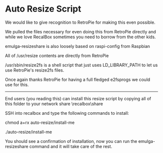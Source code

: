 # Auto Resize Script
We would like to give recognition to RetroPie for making this even possible.

We pulled the files necessary for even doing this from RetroPie directly and while we love RecalBox sometimes you need to borrow from the other kids.

emulga-resizeshare is also loosely based on raspi-config from Raspbian

All of /usr/resize contents are directly from RetroPie

/usr/sbin/resize2fs is a shell script that just uses LD_LIBRARY_PATH to let us use RetroPie's resize2fs files.

Once again thanks RetroPie for having a full fledged e2fsprogs we could use for this.

--------------------------------------------------------------------------------------------------------------------------------

End users (you reading this) can install this resize script by copying all of this folder to your network share \recalbox\share

SSH into recalbox and type the following commands to install:

chmod a+rx auto-resize/install-me

./auto-resize/install-me

You should see a confirmation of installation, now you can run the emulga-resizeshare command and it will take care of the rest.